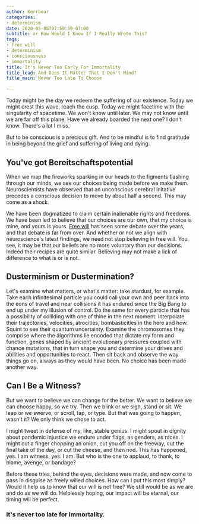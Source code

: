 ```yaml
---
author: Kerrbear
categories:
- determinism
date: 2020-05-05T07:59:59-07:00
subtitle: or How Would I Know If I Really Wrote This?
tags:
- free will
- determinism
- consciousness
- immortality
title: It's Never Too Early For Immortality
title_lead: And Does It Matter That I Don't Mind?
title_main: Never Too Late To Choose

---
```

Today might be the day we redeem the suffering of our existence.  Today we might crest this wave, reach the cusp. Today we might facetime with the singularity of spacetime. We won't know until later. We may not know until we are far off this plane. Have we already boarded the next one? I don't know. There's a lot I miss.
<!--more-->
But to be conscious is a precious gift. And to be mindful is to find gratitude in being beyond the grief and suffering of living and dying.

## You've got **Bereitschaftspotential**

When we map the fireworks sparking in our heads to the figments flashing through our minds, we see our choices being made before we make them. Neuroscientists have observed that an unconscious cerebral initative precedes a conscious decision to move by about half a second. This may come as a shock.

We have been dogmatized to claim certain inalienable rights and freedoms. We have been led to believe that our choices are our own, that my choice is mine, and yours is yours. [Free will](https://www.wikiwand.com/en/Free_will) has seen some debate over the years, and that debate is far from over. And whether or not we align with neuroscience's latest findings, we need not stop believing in free will. You see, it may be that our beliefs are no more voluntary than our decisions. Indeed their recipes are quite similar. Believing may not make a lick of difference to what is or is not.

## Dusterminism or Dustermination?

Let's examine what matters, or what's matter: take stardust, for example. Take each infinitesimal particle you could call your own and peer back into the eons of travel and near collisions it has endured since the Big Bang to end up under my illusion of control. Do the same for every particle that has a possibility of colliding with one of thine in the next moment. Interpolate their trajectories, velocities, atrocities, bombasticities in the here and how. Squint to see their quantum uncertainty. Examine the chromosomes they comprise where the algorithms lie encoded that dictate my form and function, genes shaped by ancient evolutionary pressures coupled with chance mutations, that in turn shape you and determine your drives and abilities and opportunities to react. Then sit back and observe the way things go on, always as they would have been. No choice has been made another way.

## Can I Be a Witness?

But we want to believe we can change for the better. We want to believe we can choose happy, so we try. Then we blink or we sigh, stand or sit. We leap or we swerve, or scroll, tap, or type. But that was going to happen, wasn't it? We only think we chose to act.

I might tweet in defense of my, like, stable genius. I might spout in dignity about pandemic injustice we endure under flags, as genders, as races. I might cut a finger chopping an onion, cut you off on the freeway, cut the final take of the day, or cut the cheese, and then nod. This has happened, yes. I am witness, yes. I am. But who is the one to applaud, to thank, to blame, avenge, or bandage?

Before these tries, behind the eyes, decisions were made, and now come to pass in disguise as freely willed choices. How can I put this most simply? Would it help us to know that our will is not free? We still would be as we are and do as we will do. Helplessly hoping, our impact will be eternal, our timing will be perfect.

### It's never too late for immortality.
